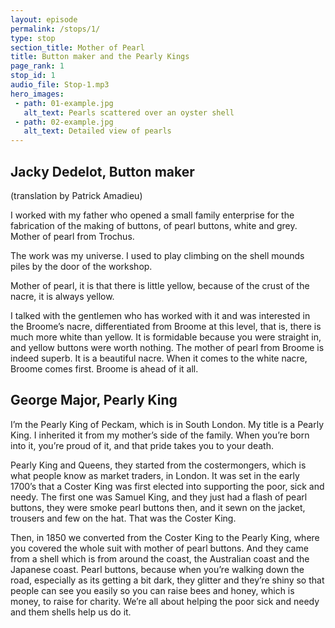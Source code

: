 ```yaml
---
layout: episode
permalink: /stops/1/
type: stop
section_title: Mother of Pearl
title: Button maker and the Pearly Kings
page_rank: 1
stop_id: 1
audio_file: Stop-1.mp3
hero_images:
 - path: 01-example.jpg
   alt_text: Pearls scattered over an oyster shell
 - path: 02-example.jpg
   alt_text: Detailed view of pearls
---
```


## Jacky Dedelot, Button maker

(translation by Patrick Amadieu)

I worked with my father who opened a small family enterprise for the fabrication of the making of buttons, of pearl buttons, white and grey. Mother of pearl from Trochus.

The work was my universe. I used to play climbing on the shell mounds piles by the door of the workshop.

Mother of pearl, it is that there is little yellow, because of the crust of the nacre, it is always yellow.

I talked with the gentlemen who has worked with it and was interested in the Broome’s nacre, differentiated from Broome at this level, that is, there is much more white than yellow. It is formidable because you were straight in, and yellow buttons were worth nothing. The mother of pearl from Broome is indeed superb. It is a beautiful nacre. When it comes to the white nacre, Broome comes first. Broome is ahead of it all.

## George Major, Pearly King

I’m the Pearly King of Peckam, which is in South London. My title is a Pearly King. I inherited it from my mother’s side of the family. When you’re born into it, you’re proud of it, and that pride takes you to your death.

Pearly King and Queens, they started from the costermongers, which is what people know as market traders, in London. It was set in the early 1700’s that a Coster King was first elected into supporting the poor, sick and needy. The first one was Samuel King, and they just had a flash of pearl buttons, they were smoke pearl buttons then, and it sewn on the jacket, trousers and few on the hat. That was the Coster King.

Then, in 1850 we converted from the Coster King to the Pearly King, where you covered the whole suit with mother of pearl buttons. And they came from a shell which is from around the coast, the Australian coast and the Japanese coast. Pearl buttons, because when you’re walking down the road, especially as its getting a bit dark, they glitter and they’re shiny so that people can see you easily so you can raise bees and honey, which is money, to raise for charity. We’re all about helping the poor sick and needy and them shells help us do it.